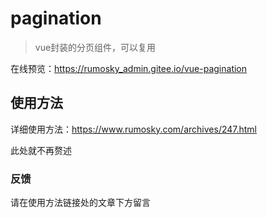 # pagination

> vue封装的分页组件，可以复用

在线预览：https://rumosky_admin.gitee.io/vue-pagination

## 使用方法

详细使用方法：https://www.rumosky.com/archives/247.html

此处就不再赘述

### 反馈

请在使用方法链接处的文章下方留言
